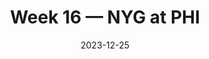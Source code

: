 ---
layout: game
title: Week 16 — NYG at PHI
season: 2023
game_id: 2023_16_NYG_PHI
week: 16
date: 2023-12-25
home_team: PHI
away_team: NYG
final_home: 
final_away: 
pbp_url: /assets/data/pbp/2023/2023_16_NYG_PHI.csv.gz
---